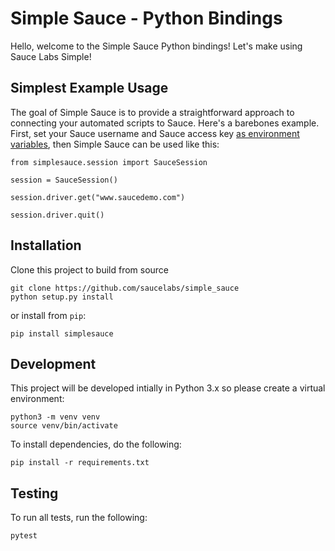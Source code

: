 # Simple Sauce - Python Bindings

Hello, welcome to the Simple Sauce Python bindings! Let's make using Sauce Labs Simple!

## Simplest Example Usage

The goal of Simple Sauce is to provide a straightforward approach to connecting your automated scripts to Sauce. Here's a barebones example. First, set your Sauce username and Sauce access key [as environment variables](https://wiki.saucelabs.com/display/DOCS/Best+Practice%3A+Use+Environment+Variables+for+Authentication+Credentials), then Simple Sauce can be used like this:
```
from simplesauce.session import SauceSession

session = SauceSession()

session.driver.get("www.saucedemo.com")

session.driver.quit()
```


## Installation

Clone this project to build from source
```
git clone https://github.com/saucelabs/simple_sauce
python setup.py install
```
or install from `pip`:
```
pip install simplesauce
```

## Development

This project will be developed intially in Python 3.x so please create a virtual environment:

```
python3 -m venv venv
source venv/bin/activate
```

To install dependencies, do the following:
```
pip install -r requirements.txt
```

## Testing

To run all tests, run the following:
```
pytest
```

